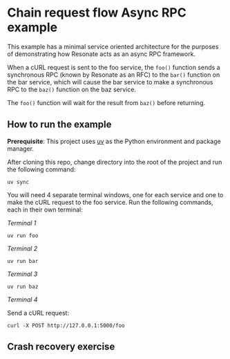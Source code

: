 # Chain request flow Async RPC example

This example has a minimal service oriented architecture for the purposes of demonstrating how Resonate acts as an async RPC framework.

When a cURL request is sent to the foo service, the `foo()` function sends a synchronous RPC (known by Resonate as an RFC) to the `bar()` function on the bar service, which will cause the bar service to make a synchronous RPC to the `baz()` function on the baz service.

The `foo()` function will wait for the result from `baz()` before returning.

## How to run the example

**Prerequisite**: This project uses [uv](https://docs.astral.sh/uv/) as the Python environment and package manager.

After cloning this repo, change directory into the root of the project and run the following command:

```shell
uv sync
```

You will need 4 separate terminal windows, one for each service and one to make the cURL request to the foo service.
Run the following commands, each in their own terminal:

_Terminal 1_

```shell
uv run foo
```

_Terminal 2_

```shell
uv run bar
```

_Terminal 3_

```shell
uv run baz
```

_Terminal 4_

Send a cURL request:

```shell
curl -X POST http://127.0.0.1:5000/foo
```

## Crash recovery exercise

